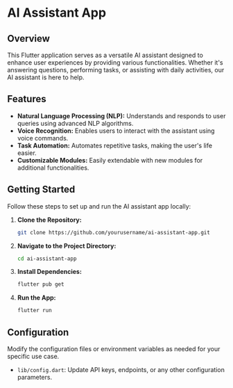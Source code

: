 # AI Assistant App

## Overview

This Flutter application serves as a versatile AI assistant designed to enhance user experiences by providing various functionalities. Whether it's answering questions, performing tasks, or assisting with daily activities, our AI assistant is here to help.

## Features

- **Natural Language Processing (NLP):** Understands and responds to user queries using advanced NLP algorithms.
- **Voice Recognition:** Enables users to interact with the assistant using voice commands.
- **Task Automation:** Automates repetitive tasks, making the user's life easier.
- **Customizable Modules:** Easily extendable with new modules for additional functionalities.

## Getting Started

Follow these steps to set up and run the AI assistant app locally:

1. **Clone the Repository:**
   ```bash
   git clone https://github.com/yourusername/ai-assistant-app.git
   ```

2. **Navigate to the Project Directory:**
   ```bash
   cd ai-assistant-app
   ```

3. **Install Dependencies:**
   ```bash
   flutter pub get
   ```

4. **Run the App:**
   ```bash
   flutter run
   ```

## Configuration

Modify the configuration files or environment variables as needed for your specific use case.

- `lib/config.dart`: Update API keys, endpoints, or any other configuration parameters.